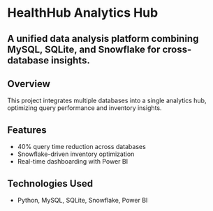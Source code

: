 # HealthHub Analytics Hub
A unified data analysis platform combining MySQL, SQLite, and Snowflake for cross-database insights.  
---


## Overview
This project integrates multiple databases into a single analytics hub, optimizing query performance and inventory insights.

## Features
- 40% query time reduction across databases
- Snowflake-driven inventory optimization
- Real-time dashboarding with Power BI

## Technologies Used
- Python, MySQL, SQLite, Snowflake, Power BI


